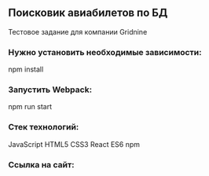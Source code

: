 ## Поисковик авиабилетов по БД
Тестовое задание для компании Gridnine
 
### Нужно установить необходимые зависимости:
npm install

### Запустить Webpack:
npm run start

### Стек технологий:
JavaScript
HTML5
CSS3
React
ES6
npm

### Ссылка на сайт:


